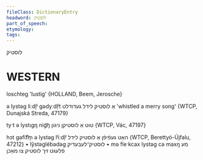 ```yaml
---
fileClass: DictionaryEntry
headword: לוסטיק
part_of_speech: 
etymology: 
tags: 
---
```

לוסטיק

WESTERN
========

loschteg 'lustig' {HOLLAND, Beem, Jerosche}

ə lystəg liːdl̩ʲ gədyːdl̩ʲt אַ לוסטיק לידל געדודלט 'whistled a merry song' {WTCP, Dunajská Streda, 47179}

tyˑt ə lystɩgŋ nig͡ŋ טוט אַ לוסטיקן ניגון {WTCP, Vác, 47197}

hɔt gəfɩ́f͡m̩ ə lystəg lʲiːdl̩ʲ האָט געפֿיפֿן אַ לוסטיק לידל {WTCP, Berettyó-Újfalu, 47212}
	•	ly̆stəglébədəg לוסטיק־לעבעדיק
	•	mə fleˑkcax lystəg cə maxŋ מע פֿלעגט זיך לוסטיק צו מאַכן
